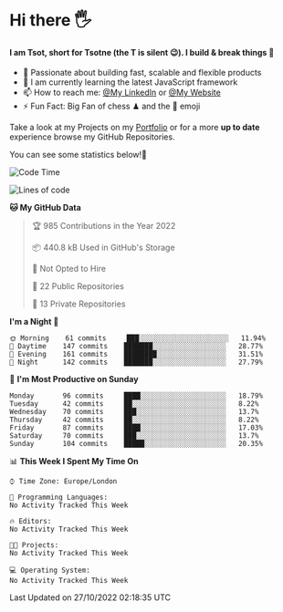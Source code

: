 # Hi there :raised_hand_with_fingers_splayed:
#### I am Tsot, short for Tsotne (the T is silent :wink:). I build & break things :space_invader:
- :telescope: Passionate about building fast, scalable and flexible products
- :seedling: I am currently learning the latest JavaScript framework 
- :mailbox: How to reach me: [@My LinkedIn](https://www.linkedin.com/in/tsotne-gvadzabia/) or [@My Website](https://tsotne.co.uk/contact)
- :zap: Fun Fact: Big Fan of chess ♟ and the 👾 emoji

Take a look at my Projects on my [Portfolio](https://tsotne.co.uk/) or for a more **up to date** experience browse my GitHub Repositories.

You can see some statistics below!:space_invader:
<!--START_SECTION:waka-->
![Code Time](http://img.shields.io/badge/Code%20Time-761%20hrs%202%20mins-blue)

![Lines of code](https://img.shields.io/badge/From%20Hello%20World%20I%27ve%20Written-625%20Thousand%20lines%20of%20code-blue)

**🐱 My GitHub Data** 

> 🏆 985 Contributions in the Year 2022
 > 
> 📦 440.8 kB Used in GitHub's Storage 
 > 
> 🚫 Not Opted to Hire
 > 
> 📜 22 Public Repositories 
 > 
> 🔑 13 Private Repositories  
 > 
**I'm a Night 🦉** 

```text
🌞 Morning    61 commits     ███░░░░░░░░░░░░░░░░░░░░░░   11.94% 
🌆 Daytime    147 commits    ███████░░░░░░░░░░░░░░░░░░   28.77% 
🌃 Evening    161 commits    ████████░░░░░░░░░░░░░░░░░   31.51% 
🌙 Night      142 commits    ███████░░░░░░░░░░░░░░░░░░   27.79%

```
📅 **I'm Most Productive on Sunday** 

```text
Monday       96 commits     ████░░░░░░░░░░░░░░░░░░░░░   18.79% 
Tuesday      42 commits     ██░░░░░░░░░░░░░░░░░░░░░░░   8.22% 
Wednesday    70 commits     ███░░░░░░░░░░░░░░░░░░░░░░   13.7% 
Thursday     42 commits     ██░░░░░░░░░░░░░░░░░░░░░░░   8.22% 
Friday       87 commits     ████░░░░░░░░░░░░░░░░░░░░░   17.03% 
Saturday     70 commits     ███░░░░░░░░░░░░░░░░░░░░░░   13.7% 
Sunday       104 commits    █████░░░░░░░░░░░░░░░░░░░░   20.35%

```


📊 **This Week I Spent My Time On** 

```text
⌚︎ Time Zone: Europe/London

💬 Programming Languages: 
No Activity Tracked This Week

🔥 Editors: 
No Activity Tracked This Week

🐱‍💻 Projects: 
No Activity Tracked This Week

💻 Operating System: 
No Activity Tracked This Week

```


 Last Updated on 27/10/2022 02:18:35 UTC
<!--END_SECTION:waka-->
